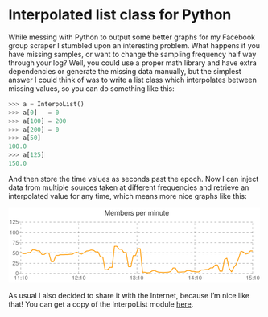 # Interpolated list class for Python

While messing with Python to output some better graphs for my Facebook group
scraper I stumbled upon an interesting problem. What happens if you have missing
samples, or want to change the sampling frequency half way through your log?
Well, you could use a proper math library and have extra dependencies or generate
the missing data manually, but the simplest answer I could think of was to write
a list class which interpolates between missing values, so you can do something
like this:

```python
>>> a = InterpoList()
>>> a[0]   = 0
>>> a[100] = 200
>>> a[200] = 0
>>> a[50]
100.0
>>> a[125]
150.0
```

And then store the time values as seconds past the epoch. Now I can inject data
from multiple sources taken at different frequencies and retrieve an
interpolated value for any time, which means more nice graphs like this:

![chart](chart.png)

As usual I also decided to share it with the Internet, because I’m nice like
that! You can get a copy of the InterpoList module
[here](https://web.archive.org/web/20110830082646/http://svn.bitplane.net/misc/trunk/py/InterpoList.py).
